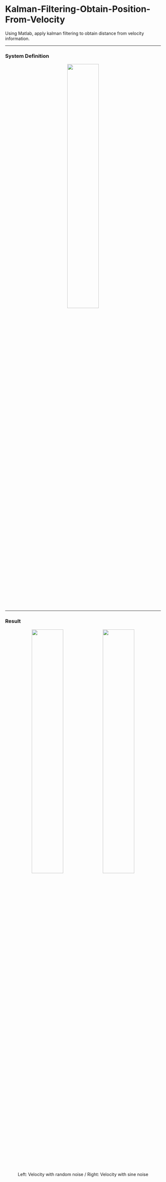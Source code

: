# Kalman-Filtering-Obtain-Position-From-Velocity
Using Matlab, apply kalman filtering to obtain distance from velocity information.

<hr>
<h3>System Definition</h3>
<div align="center">
  <img src = "https://github.com/user-attachments/assets/dc464490-1026-46aa-b474-ca792e25e2cf" width="45%" height="45%">
</div>
<hr>
<h3>Result</h3>
<div align="center">
  <img src = "https://github.com/user-attachments/assets/5fe73690-4711-4bc5-a4f0-7e024a485fdf" width="45%" height="45%">
  <img src = "https://github.com/user-attachments/assets/78f64289-89ef-40df-b755-2480ce92426b" width="45%" height="45%">
  <br>
  Left: Velocity with random noise / Right: Velocity with sine noise
  
</div>
